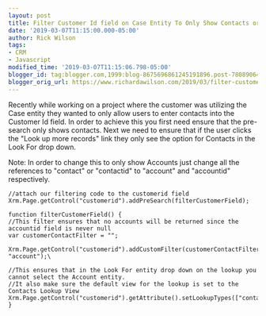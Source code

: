 ```yaml
---
layout: post
title: Filter Customer Id field on Case Entity To Only Show Contacts or Accounts
date: '2019-03-07T11:15:00.000-05:00'
author: Rick Wilson
tags:
- CRM
- Javascript
modified_time: '2019-03-07T11:15:06.798-05:00'
blogger_id: tag:blogger.com,1999:blog-8675696861245191896.post-7808906468931881755
blogger_orig_url: https://www.richardawilson.com/2019/03/filter-customer-id-field-on-case-entity.html
---
```


Recently while working on a project where the customer was utilizing the Case entity they wanted to only allow users to enter contacts into the Customer Id field.  In order to achieve this you first need ensure that the pre-search only shows contacts.  Next we need to ensure that if the user clicks the "Look up more records" link they only see the option for Contacts in the Look For drop down.

Note: In order to change this to only show Accounts just change all the references to "contact" or "contactid" to "account" and "accountid" respectively. 

    //attach our filtering code to the customerid field
    Xrm.Page.getControl("customerid").addPreSearch(filterCustomerField);
    
    function filterCustomerField() {
    //This filter ensures that no accounts will be returned since the accountid field is never null
    var customerContactFilter = "";
    
    Xrm.Page.getControl("customerid").addCustomFilter(customerContactFilter, "account");\
    
    //This ensures that in the Look For entity drop down on the lookup you cannot select the Account entity.
    //It also make sure the default view for the lookup is set to the Contacts Lookup View 
    Xrm.Page.getControl("customerid").getAttribute().setLookupTypes(["contact"]);
    }
    

